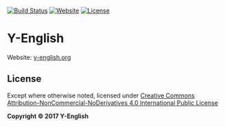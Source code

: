 [![Build Status](https://travis-ci.org/Y-English/Y-English.svg)](https://travis-ci.org/Y-English/Y-English)
[![Website](https://img.shields.io/website-up-down-green-red/https/y-english.org.svg)](https://y-english.org/)
[![License](https://img.shields.io/badge/license-CC4.0%20BY--NC--ND-orange.svg)](/blob/master/LICENSE.md)

# Y-English
Website: [y-english.org](https://y-english.org)

## License
Except where otherwise noted, licensed under [Creative Commons Attribution-NonCommercial-NoDerivatives 4.0 International Public License](/LICENSE.md)

**Copyright &copy; 2017 Y-English**
